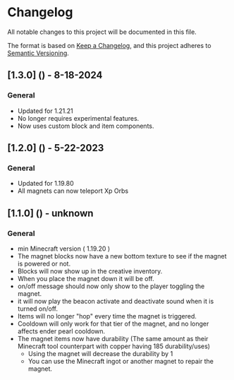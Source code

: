# Changelog

All notable changes to this project will be documented in this file.

The format is based on [Keep a Changelog](https://keepachangelog.com/en/1.0.0/), and this project adheres to [Semantic Versioning](https://semver.org/spec/v2.0.0.html).

## [1.3.0] () - 8-18-2024

### General

- Updated for 1.21.21
- No longer requires experimental features.
- Now uses custom block and item components.

## [1.2.0] () - 5-22-2023

### General

- Updated for 1.19.80
- All magnets can now teleport Xp Orbs

## [1.1.0] () - unknown

### General

- min Minecraft version ( 1.19.20 )
- The magnet blocks now have a new bottom texture to see if the magnet is powered or not.
- Blocks will now show up in the creative inventory.
- When you place the magnet down it will be off.
- on/off message should now only show to the player toggling the magnet.
- it will now play the beacon activate and deactivate sound when it is turned on/off.
- Items will no longer "hop" every time the magnet is triggered.
- Cooldown will only work for that tier of the magnet, and no longer affects ender pearl cooldown.
- The magnet items now have durability (The same amount as their Minecraft tool counterpart with copper having 185 durability/uses)
  - Using the magnet will decrease the durability by 1
  - You can use the Minecraft ingot or another magnet to repair the magnet.
